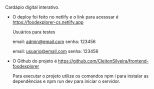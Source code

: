 Cardápio digital interativo.

- O deploy foi feito no netlify e o link para acesssar é https://foodexplorer-cs.netlify.app

  Usuários para testes
  
  email: admin@email.com
  senha: 123456
  
  email: usuario@email.com
  senha: 123456
  
- O Github do projeto é https://github.com/CleitonSilveira/frontend-foodexplorer

  Para executar o projeto utilize os comandos npm i para instalar as dependências e npm run dev para iniciar o servidor. 
